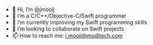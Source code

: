 - 👋 Hi, I’m @jmooij
- 👀 I’m a C/C++/Objective-C/Swift programmer
- 🌱 I’m currently improving my Swift programming skills
- 💞️ I’m looking to collaborate on Swift projects
- 📫 How to reach me: j.mooij@moditech.com

<!---
jmooij/jmooij is a ✨ special ✨ repository because its `README.md` (this file) appears on your GitHub profile.
You can click the Preview link to take a look at your changes.
--->
